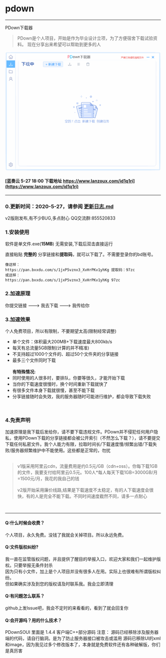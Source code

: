 # pdown
---
PDown下载器
> PDown是个人项目，开始是作为毕业设计立项，为了方便宿舍下载试验资料。 现在分享出来希望可以帮助到更多的人

![demo](down600.gif)


#### [蓝奏云 5-27 18:00 下载地址  https://www.lanzoux.com/id1q1ri](https://www.lanzoux.com/id1q1ri)
---
### 0.更新时间：2020-5-27，请参阅 [更新日志.md](更新日志.md)  
v2版刚发布,有不少BUG,多点耐心  QQ交流群:855520833
  
### 1.安装使用

软件是单文件.exe(**15MB**) 无需安装,下载后双击直接运行<br/>

直接粘贴  **完整的**  分享链接和**提取码**，就可以下载了。不需要登录你的bd账号。<br/>
```
像这样：
https://pan.bxxdu.com/s/1jxP5vznx3_XvHrPKv1yhKg 提取码：97zc 
或这样：
https://pan.bxxdu.com/s/1jxP5vznx3_XvHrPKv1yhKg 97zc 
```

### 2.加速原理

你提交链接    --->    我去下载    --->    我传给你

### 3.加速效果

个人免费项目，所以有限制，不要期望太高(限制经常调整)<br/>
* 单个文件：体积最大200MB+下载速度最大800kb/s<br/>
* 每天有总流量5GB限制(计算的并不精准)<br/>
* 不支持超过1000个文件的、超过50个文件夹的分享链接<br/>
* 最多三个文件同时下载<br/><br/>
<b>有特殊情况:</b><br/>
* 同时使用的人很多时，要排队，你要等很久，才能开始下载<br/>
* 当你的下载速度很慢时，换个时间重新下载就快了<br/>
* 有很多文件本身下载就很慢，甚至不能下载<br/>
* 分享链接随时会失效，我的服务器随时可能进行维护，都会导致下载失败<br/>

<br/>

### 4.免责声明  

加速原理是我下载后发给你，请不要下载违规文件。PDown并不侵犯任何用户隐私，使用PDown下载的分享链接都会被公开索引（不然怎么下载？），请不要提交下载任何私密文件。我个人能力有限，拉取时间长/下载速度慢/频繁出错/下载失败/服务器频繁维护中不能使用。这些都是正常的，勿扰<br/><br/>
>v1版采用阿里云cdn，流量费用是约0.5元/GB（cdn+oss）。你每下载1GB的文件，我要支付给阿里云0.5元。100人*每人每天下载1GB=3000GB/月=1500元/月，我花的我自己的钱<br/><br/>
v2版开始采用廉价线路,结果是下载速度不太稳定，有的人下载速度会很快，有的人是完全不能下载。不同时间速度截然不同，请多一点耐心

<br/>



---

#### Q:什么时候会收费？
个人项目，永久免费。没钱了我就会关掉项目。所以永远免费。
#### Q:文件版权纠纷?
我一直在监管版权问题，并且提供了醒目的举报入口，欢迎大家和我们一起维护版权。只要举报无条件封杀<br/>
因为只有小文件，加上是个人项目并没有很多人在用。实际上也很难有所谓版权纠纷。<br/>
但如果确实涉及到您的版权请及时联系我。我会立即清理<br/>
#### Q:有问题怎么联系？
github上发Issue吧，我会不定时的来看看的，看到了就会回复你
#### Q:会开源吗？用的什么技术？
PDownSOUI 里面是 1.4.4 客户端C++部分源码
注意：
源码已经移除涉及服务器端的代码，请自行脑洞。是为了防止服务器接口被攻击或滥用
源码已移除UI的xml和image，因为我见过多个修改版本了，本身就是免费软件还有各种破解版，你们是真厉害

